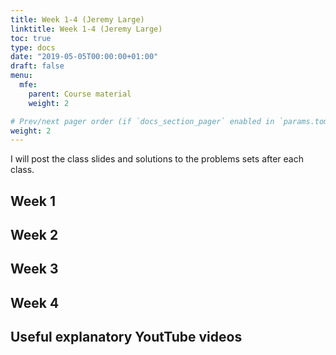 ```yaml
---
title: Week 1-4 (Jeremy Large)
linktitle: Week 1-4 (Jeremy Large)
toc: true
type: docs
date: "2019-05-05T00:00:00+01:00"
draft: false
menu:
  mfe:
    parent: Course material
    weight: 2

# Prev/next pager order (if `docs_section_pager` enabled in `params.toml`)
weight: 2
---
```


I will post the class slides and solutions to the problems sets after each class.

## Week 1

## Week 2

## Week 3

## Week 4

## Useful explanatory YoutTube videos 